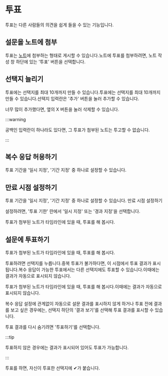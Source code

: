 # 투표

투표는 다른 사람들의 의견을 쉽게 들을 수 있는 기능입니다.

## 설문을 노트에 첨부

투표는 [노트](/docs/for-users/features/note)에 첨부하는 형태로 게시할 수 있습니다.노트에 투표를 첨부하려면, 노트 작성 창 하단에 있는 '투표' 버튼을 선택합니다.

## 선택지 늘리기

투표에는 선택지를 최대 10개까지 만들 수 있습니다.투표에는 선택지를 최대 10개까지 만들 수 있습니다.선택지 입력란은 '추가' 버튼을 눌러 추가할 수 있습니다.

너무 많이 추가했다면, 옆의 X 버튼을 눌러 삭제할 수 있습니다.

:::warning

공백인 입력란이 하나라도 있다면, 그 투표가 첨부된 노트는 투고할 수 없습니다.

:::

## 복수 응답 허용하기

투표 기간을 '일시 지정', '기간 지정' 중 하나로 설정할 수 있습니다.

## 만료 시점 설정하기

투표 기간을 '일시 지정', '기간 지정' 중 하나로 설정할 수 있습니다. 만료 시점 설정하기

설정하려면, '투표 기한' 란에서 '일시 지정' 또는 '경과 지정'을 선택합니다.

투표가 첨부된 노트가 타임라인에 있을 때, 투표를 해 봅시다.

## 설문에 투표하기

투표가 첨부된 노트가 타임라인에 있을 때, 투표를 해 봅시다.

투표하려면 선택지를 누릅니다.중복 투표가 불가하다면, 이 시점에서 투표 결과가 표시됩니다.복수 응답이 가능한 투표에서는 다른 선택지에도 투표할 수 있습니다.이때에는 결과가 자동으로 표시되지 않습니다.

투표가 첨부된 노트가 타임라인에 있을 때, 투표를 해 봅시다.이때에는 결과가 자동으로 표시되지 않습니다.

복수 응답 설정에 관계없이 자동으로 설문 결과를 표시하지 않게 하거나 투표 전에 결과를 보고 싶은 경우에는, 선택지 하단의 '결과 보기'를 선택해 투표 결과를 표시할 수 있습니다.

투표 결과를 다시 숨기려면 '투표하기'를 선택합니다.

:::tip

투표하지 않은 경우에는 결과가 표시되어 있어도 투표가 가능합니다.

:::

투표를 하면, 자신이 투표한 선택지에 ✔가 붙습니다.
